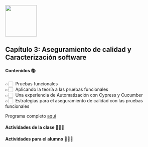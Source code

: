 <img src="https://res.cloudinary.com/boolean-spa/image/upload/v1591158800/logo_vayedu.svg" width=100> 

## Capítulo 3: Aseguramiento de calidad y Caracterización software

#### Contenidos :books:
👉🏻 &nbsp;Pruebas funcionales<br/>
👉🏻 &nbsp;Aplicando la teoría a las pruebas funcionales<br/>
👉🏻 &nbsp;Una experiencia de Automatización con Cypress y Cucumber<br/>
👉🏻 &nbsp;Estrategias para el aseguramiento de calidad con las pruebas funcionales<br/>

Programa completo [aquí](https://drive.google.com/open?id=1OebQneE4YssHEIT6IB-jbGms0PL6odKP)

#### Actividades de la clase 🧑🏻‍🏫

#### Actividades para el alumno 👨🏻‍💻
